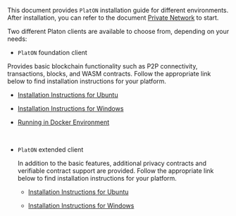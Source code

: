 This document provides `PlatON` installation guide for different environments. After installation, you can refer to the document [Private Network](/en-us/basics/%5BEnglish%5D-Private-Networks) to start.

Two different Platon clients are available to choose from, depending on your needs:

+ `PlatON` foundation client

 Provides basic blockchain functionality such as P2P connectivity, transactions, blocks, and WASM contracts. Follow the appropriate link below to find installation instructions for your platform. 

   - [Installation Instructions for Ubuntu](/en-us/basics/installation/%5BEnglish%5D-Ubuntu-Installation-Instructions)

   - [Installation Instructions for Windows](/en-us/basics/installation/%5BEnglish%5D-Windows-Installation-Instructions)

   - [Running in Docker Environment](/en-us/basics/installation/%5BEnglish%5D-Running-in-Docker)

 
+ `PlatON` extended client

   In addition to the basic features, additional privacy contracts and verifiable contract support are provided. Follow the appropriate link below to find installation instructions for your platform. 
   
   - [Installation Instructions for Ubuntu](/en-us/basics/installation/%5BEnglish%5D-Ubuntu-MV-Installation-Instructions)
   
   - [Installation Instructions for Windows](/en-us/basics/installation/%5BEnglish%5D-Windows-MV-Installation-Instructions)
